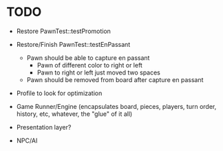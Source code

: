 # TODO

+ Restore PawnTest::testPromotion
+ Restore/Finish PawnTest::testEnPassant
    + Pawn should be able to capture en passant
        + Pawn of different color to right or left
        + Pawn to right or left just moved two spaces
    + Pawn should be removed from board after capture en passant

+ Profile to look for optimization
+ Game Runner/Engine (encapsulates board, pieces, players, turn order, history, etc, whatever, the "glue" of it all)
+ Presentation layer?
+ NPC/AI
